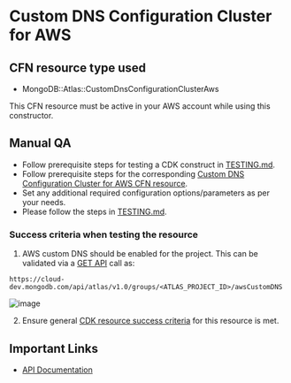 # Custom DNS Configuration Cluster for AWS

## CFN resource type used
- MongoDB::Atlas::CustomDnsConfigurationClusterAws

This CFN resource must be active in your AWS account while using this constructor.

## Manual QA
- Follow prerequisite steps for testing a CDK construct in [TESTING.md](../../../TESTING.md).
- Follow prerequisite steps for the corresponding [Custom DNS Configuration Cluster for AWS CFN resource](../../../../cfn-resources/custom-dns-configuration-cluster-aws/test/README.md).
- Set any additional required configuration options/parameters as per your needs.
- Please follow the steps in [TESTING.md](../../../TESTING.md).


### Success criteria when testing the resource
1. AWS custom DNS should be enabled for the project. This can be validated via a [GET API](https://www.mongodb.com/docs/atlas/reference/api-resources-spec/#tag/AWS-Clusters-DNS/operation/getAWSCustomDNS) call as:
```
https://cloud-dev.mongodb.com/api/atlas/v1.0/groups/<ATLAS_PROJECT_ID>/awsCustomDNS
```

![image](https://user-images.githubusercontent.com/122359335/227661815-d48398a9-aaa3-4978-9de4-736acab6ddf8.png)

2. Ensure general [CDK resource success criteria](../../../TESTING.md#success-criteria-to-be-satisfied-when-testing-a-construct) for this resource is met.

## Important Links
- [API Documentation](https://www.mongodb.com/docs/atlas/reference/api-resources-spec/#tag/AWS-Clusters-DNS/operation/toggleAWSCustomDNS)